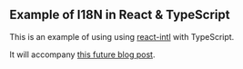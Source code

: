 ## Example of I18N in React & TypeScript

This is an example of using using [react-intl](https://github.com/yahoo/react-intl) with TypeScript.

It will accompany [this future blog post](https://mikebridge.github.io/typescript-i18n-react-intl/).

